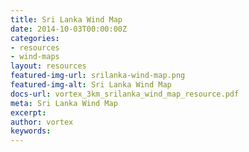 ```yaml
---
title: Sri Lanka Wind Map
date: 2014-10-03T00:00:00Z
categories:
- resources
- wind-maps
layout: resources
featured-img-url: srilanka-wind-map.png
featured-img-alt: Sri Lanka Wind Map
docs-url: vortex_3km_srilanka_wind_map_resource.pdf
meta: Sri Lanka Wind Map
excerpt: 
author: vortex
keywords: 
---
```



